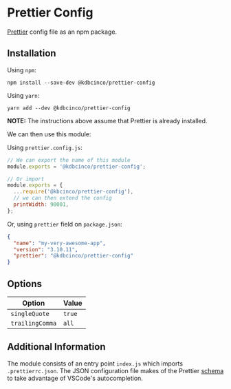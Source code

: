 # Prettier Config

[Prettier](https://prettier.io/) config file as an npm package.

## Installation

Using `npm`:

```
npm install --save-dev @kdbcinco/prettier-config
```

Using `yarn`:

```
yarn add --dev @kdbcinco/prettier-config
```

**NOTE:** The instructions above assume that Prettier is already installed.

We can then use this module:

Using `prettier.config.js`:

```javascript
// We can export the name of this module
module.exports = '@kdbcinco/prettier-config';

// Or import
module.exports = {
  ...require('@kbcinco/prettier-config'),
  // we can then extend the config
  printWidth: 90001,
};
```

Or, using `prettier` field on `package.json`:

```json
{
  "name": "my-very-awesome-app",
  "version": "3.10.11",
  "prettier": "@kdbcinco/prettier-config"
}
```

## Options

| Option          | Value  |
| --------------- | ------ |
| `singleQuote`   | `true` |
| `trailingComma` | `all`  |

## Additional Information

The module consists of an entry point `index.js` which imports `.prettierrc.json`. The JSON configuration file makes of the Prettier [schema](http://json.schemastore.org/prettierrc) to take advantage of VSCode's autocompletion.
